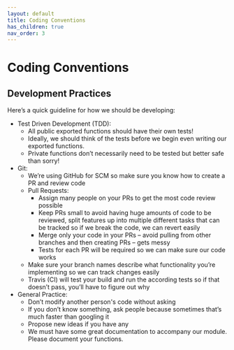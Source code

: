 ```yaml
---
layout: default
title: Coding Conventions
has_children: true
nav_order: 3
---
```


# Coding Conventions

## Development Practices 

Here’s a quick guideline for how we should be developing: 

* Test Driven Development (TDD):  
  * All public exported functions should have their own tests! 
  * Ideally, we should think of the tests before we begin even writing our exported functions. 
  * Private functions don’t necessarily need to be tested but better safe than sorry! 
* Git: 
  * We’re using GitHub for SCM so make sure you know how to create a PR and review code 
  * Pull Requests: 
    * Assign many people on your PRs to get the most code review possible 
    * Keep PRs small to avoid having huge amounts of code to be reviewed, split features up into multiple different tasks that can be tracked so if we break the code, we can revert easily 
    * Merge only your code in your PRs – avoid pulling from other branches and then creating PRs – gets messy 
    * Tests for each PR will be required so we can make sure our code works 
  * Make sure your branch names describe what functionality you’re implementing so we can track changes easily 
  * Travis (CI) will test your build and run the according tests so if that doesn’t pass, you’ll have to figure out why 
* General Practice: 
  * Don’t modify another person's code without asking 
  * If you don’t know something, ask people because sometimes that’s much faster than googling it 
  * Propose new ideas if you have any 
  * We must have some great documentation to accompany our module. Please document your functions. 